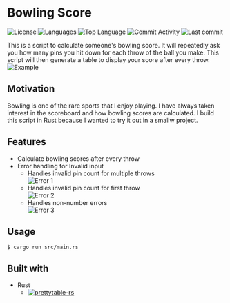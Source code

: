 # Bowling Score

![License](https://img.shields.io/github/license/zS1L3NT/rs-bowling-score?style=for-the-badge) ![Languages](https://img.shields.io/github/languages/count/zS1L3NT/rs-bowling-score?style=for-the-badge) ![Top Language](https://img.shields.io/github/languages/top/zS1L3NT/rs-bowling-score?style=for-the-badge) ![Commit Activity](https://img.shields.io/github/commit-activity/y/zS1L3NT/rs-bowling-score?style=for-the-badge) ![Last commit](https://img.shields.io/github/last-commit/zS1L3NT/rs-bowling-score?style=for-the-badge)

This is a script to calculate someone's bowling score. It will repeatedly ask you how many pins you hit down for each throw of the ball you make. This script will then generate a table to display your score after every throw.
![Example](https://i.ibb.co/V349drv/bowling.png)

## Motivation

Bowling is one of the rare sports that I enjoy playing. I have always taken interest in the scoreboard and how bowling scores are calculated. I build this script in Rust because I wanted to try it out in a smallw project.

## Features

- Calculate bowling scores after every throw
- Error handling for Invalid input
  - Handles invalid pin count for multiple throws<br>
    ![Error 1](https://i.ibb.co/5LLGpy0/bowling-error-1.png)
  - Handles invalid pin count for first throw<br>
    ![Error 2](https://i.ibb.co/34fkG4b/bowling-error-2.png)
  - Handles non-number errors<br>
    ![Error 3](https://i.ibb.co/ChQVhMj/bowling-error-3.png)

## Usage

```
$ cargo run src/main.rs
```

## Built with

- Rust
  - [![prettytable-rs](https://img.shields.io/badge/prettytable--rs-%5E0.8-blue?style=flat-square)](https://docs.rs/prettytable-rs/0.8)
